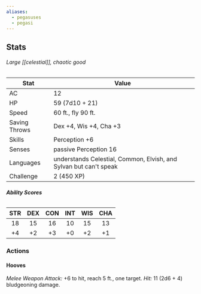 ```yaml
---
aliases:
  - pegasuses
  - pegasi
---
```

## Stats
###### *Large [[celestial]], chaotic good*
| Stat | Value |
| ---- | ---- |
| AC | 12 |
| HP | 59 (7d10 + 21) |
| Speed | 60 ft., fly 90 ft. |
| Saving Throws | Dex +4, Wis +4, Cha +3 |
| Skills | Perception +6 |
| Senses | passive Perception 16 |
| Languages | understands Celestial, Common, Elvish, and Sylvan but can't speak |
| Challenge | 2 (450 XP) |
###### **Ability Scores**
| STR | DEX | CON | INT | WIS | CHA |
| :--: | :--: | :--: | :--: | :--: | :--: |
| 18 | 15 | 16 | 10 | 15 | 13 |
| +4 | +2 | +3 | +0 | +2 | +1 |
### Actions
#### Hooves
*Melee Weapon Attack:* +6 to hit, reach 5 ft., one target. 
*Hit:* 11 (2d6 + 4) bludgeoning damage.